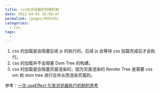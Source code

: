 ```yaml
---
title: css在浏览器的加载机制
date: 2022-04-01 16:58:47
permalink: /pages/0567d5/
categories:
  - css
tags:
  -
---
```


1. css 的加载是会阻塞后续 js 的执行的，后续 js 会等待 css 加载完成后才会执行。
2. css 的加载并不会阻塞 Dom Tree 的构建。
3. css 的加载是会阻塞页面渲染的，因为页面渲染的 Render Tree 是需要 css om 和 dom tree 进行合并从而渲染页面的。

参考：[一次 useEffect 引发浏览器执行机制的思考](https://juejin.cn/post/7017807404645482504#heading-16)
